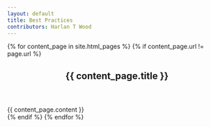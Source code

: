 ```yaml
---
layout: default
title: Best Practices
contributors: Harlan T Wood
---
```


{% for content_page in site.html_pages %}
{% if content_page.url != page.url %}
<section>
  <header>
    <h1>{{ content_page.title }}</h1>
  </header>
  <div>
    {{ content_page.content }}
  </div>
</section>
{% endif %}
{% endfor %}
